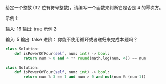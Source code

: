 给定一个整数 (32 位有符号整数)，请编写一个函数来判断它是否是 4 的幂次方。

示例 1:

输入: 16
输出: true
示例 2:

输入: 5
输出: false
进阶：
你能不使用循环或者递归来完成本题吗？

```python
class Solution:
    def isPowerOfFour(self, num: int) -> bool:
        return num > 0 and 4 ** round(math.log(num, 4)) == num
        
class Solution:
    def isPowerOfFour(self, num: int) -> bool:
        return num % 3 == 1 and num > 0 and not(num & (num-1))
```

